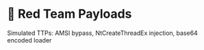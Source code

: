 # 🔴 Red Team Payloads

Simulated TTPs: AMSI bypass, NtCreateThreadEx injection, base64 encoded loader